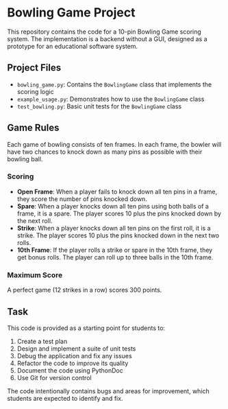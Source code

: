 # Bowling Game Project

This repository contains the code for a 10-pin Bowling Game scoring system. The implementation is a backend without a GUI, designed as a prototype for an educational software system.

## Project Files

- `bowling_game.py`: Contains the `BowlingGame` class that implements the scoring logic
- `example_usage.py`: Demonstrates how to use the `BowlingGame` class
- `test_bowling.py`: Basic unit tests for the `BowlingGame` class

## Game Rules

Each game of bowling consists of ten frames. In each frame, the bowler will have two chances to knock down as many pins as possible with their bowling ball.

### Scoring

- **Open Frame**: When a player fails to knock down all ten pins in a frame, they score the number of pins knocked down.
- **Spare**: When a player knocks down all ten pins using both balls of a frame, it is a spare. The player scores 10 plus the pins knocked down by the next roll.
- **Strike**: When a player knocks down all ten pins on the first roll, it is a strike. The player scores 10 plus the pins knocked down in the next two rolls.
- **10th Frame**: If the player rolls a strike or spare in the 10th frame, they get bonus rolls. The player can roll up to three balls in the 10th frame.

### Maximum Score

A perfect game (12 strikes in a row) scores 300 points.

## Task

This code is provided as a starting point for students to:

1. Create a test plan
2. Design and implement a suite of unit tests
3. Debug the application and fix any issues
4. Refactor the code to improve its quality
5. Document the code using PythonDoc
6. Use Git for version control

The code intentionally contains bugs and areas for improvement, which students are expected to identify and fix.